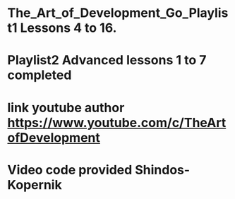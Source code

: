 # The_Art_of_Development_Go_Playlist1 Lessons 4 to 16.
# Playlist2 Advanced lessons 1 to 7 completed
# link youtube author https://www.youtube.com/c/TheArtofDevelopment
# Video code provided Shindos-Kopernik
